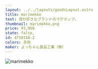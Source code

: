 ```yaml
---
layout: ../../layouts/goodsLayout.astro
title: marimekko
text: 母が好きなブランドのマグカップ。
thumbnail: marimekko.png
price: ¥3,960
state: false,
id: 4710158-2
colors: 赤色
maker: よっちゃん食品工業（株）
---
```


![marimekko](/images/marimekko.png)

